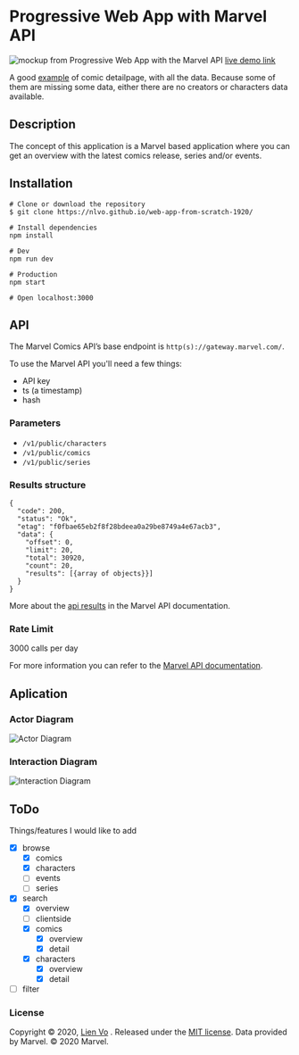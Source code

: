 # Progressive Web App with Marvel API
![mockup from Progressive Web App with the Marvel API](https://user-images.githubusercontent.com/8554238/76617951-aa173900-6527-11ea-8bab-ee79b67db3ce.png)
[live demo link](https://marvel-dashboard.herokuapp.com/)

A good [example](https://marvel-dashboard.herokuapp.com/comics/78072) of comic detailpage, with all the data. Because some of them are missing some data, either there are no creators or characters data available.

## Description
The concept of this application is a Marvel based application where you can get an overview with the latest comics release, series and/or events.

## Installation
```
# Clone or download the repository
$ git clone https://nlvo.github.io/web-app-from-scratch-1920/

# Install dependencies
npm install

# Dev
npm run dev

# Production
npm start

# Open localhost:3000
```
## API
The Marvel Comics API’s base endpoint is `http(s)://gateway.marvel.com/`.

To use the Marvel API you'll need a few things:

* API key
* ts (a timestamp)
* hash

### Parameters
* `/v1/public/characters`
* `/v1/public/comics`
* `/v1/public/series`

### Results structure
```
{
  "code": 200,
  "status": "Ok",
  "etag": "f0fbae65eb2f8f28bdeea0a29be8749a4e67acb3",
  "data": {
    "offset": 0,
    "limit": 20,
    "total": 30920,
    "count": 20,
    "results": [{array of objects}}]
  }
}
```
More about the [api results](https://developer.marvel.com/documentation/apiresults) in the Marvel API documentation.

### Rate Limit
3000 calls per day

For more information you can refer to the [Marvel API documentation](https://developer.marvel.com/documentation/).

## Aplication
### Actor Diagram
![Actor Diagram](https://user-images.githubusercontent.com/8554238/75497364-50a9f880-59c4-11ea-898d-418ca7a1e3d4.png)

### Interaction Diagram
![Interaction Diagram](https://user-images.githubusercontent.com/8554238/75497870-dc705480-59c5-11ea-8bd3-099a5912ae45.png)

## ToDo
Things/features I would like to add
- [x] browse
    - [x] comics
    - [x] characters
    - [ ] events
    - [ ] series
- [x] search
    - [x] overview 
    - [ ] clientside
  - [x] comics 
    - [x] overview
    - [x] detail
  - [x] characters 
    - [x] overview
    - [x] detail
- [ ] filter

### License
Copyright © 2020, [Lien Vo](https://github.com/nlvo) . Released under the [MIT license](https://github.com/nlvo/web-app-from-scratch-1920/blob/master/LICENSE). Data provided by Marvel. © 2020 Marvel.

<!-- Add a link to your live demo in Github Pages 🌐-->

<!-- ☝️ replace this description with a description of your own work -->

<!-- replace the code in the /docs folder with your own, so you can showcase your work with GitHub Pages 🌍 -->

<!-- Add a nice poster image here at the end of the week, showing off your shiny frontend 📸 -->

<!-- Maybe a table of contents here? 📚 -->

<!-- How about a section that describes how to install this project? 🤓 -->

<!-- ...but how does one use this project? What are its features 🤔 -->

<!-- What external data source is featured in your project and what are its properties 🌠 -->

<!-- Maybe a checklist of done stuff and stuff still on your wishlist? ✅ -->

<!-- How about a license here? 📜 (or is it a licence?) 🤷 -->
